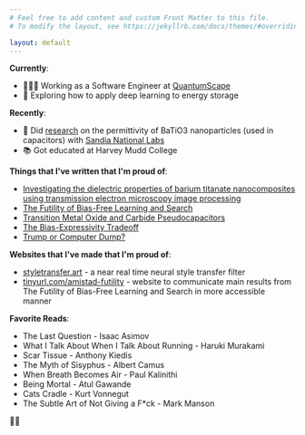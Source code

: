 ```yaml
---
# Feel free to add content and custom Front Matter to this file.
# To modify the layout, see https://jekyllrb.com/docs/themes/#overriding-theme-defaults

layout: default
---
```


**Currently**:
- 👨🏾‍💻 Working as a Software Engineer at [QuantumScape](https://www.quantumscape.com/)
- 🔋 Exploring how to apply deep learning to energy storage

<!-- TODO: add hyperlinks to pdfs -->
**Recently**:
- 🔬 Did [research]() on the permittivity of BaTiO3 nanoparticles (used in capacitors) with [Sandia National Labs](https://www.sandia.gov")
- 📚 Got educated at Harvey Mudd College

**Things that I've written that I'm proud of**:
- [Investigating the dielectric properties of barium titanate nanocomposites using transmission electron microscopy image processing](https://doi.org/10.1557/s43580-021-00095-0)
- [The Futility of Bias-Free Learning and Search](https://arxiv.org/pdf/1907.06010.pdf)
- [Transition Metal Oxide and Carbide Pseudocapacitors]()
- [The Bias-Expressivity Tradeoff](https://arxiv.org/pdf/1911.04964.pdf)
- [Trump or Computer Dump?]()

**Websites that I've made that I'm proud of**:
- [styletransfer.art](https://styletransfer.art) - a near real time neural style transfer filter
- [tinyurl.com/amistad-futility](https://www.cs.hmc.edu/~montanez/projects/futility-of-bias-free-search.html) - website to communicate main results from The Futility of Bias-Free Learning and Search in more accessible manner

**Favorite Reads**:
- The Last Question - Isaac Asimov
- What I Talk About When I Talk About Running - Haruki Murakami
- Scar Tissue - Anthony Kiedis
- The Myth of Sisyphus - Albert Camus
- When Breath Becomes Air - Paul Kalinithi
- Being Mortal - Atul Gawande
- Cats Cradle - Kurt Vonnegut
- The Subtle Art of Not Giving a F*ck - Mark Manson

🤘🏾